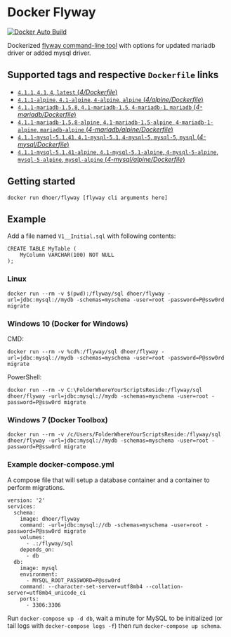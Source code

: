 # Docker Flyway

[![Docker Auto Build](https://img.shields.io/docker/automated/dhoer/flyway.svg?style=flat-square)][docker]

[docker]: https://hub.docker.com/r/dhoer/flyway/

Dockerized [flyway command-line tool](https://flywaydb.org/getstarted/firststeps/commandline) with options for updated mariadb driver or added mysql driver.

## Supported tags and respective `Dockerfile` links

-	[`4.1.1`, `4.1`, `4`, `latest` (*4/Dockerfile*)](https://github.com/dhoer/docker-flyway/blob/master/4/Dockerfile)
-	[`4.1.1-alpine`, `4.1-alpine`, `4-alpine`, `alpine` (*4/alpine/Dockerfile*)](https://github.com/dhoer/docker-flyway/blob/master/4/alpine/Dockerfile)
-	[`4.1.1-mariadb-1.5.8`, `4.1-mariadb-1.5`, `4-mariadb-1`, `mariadb` (*4-mariadb/Dockerfile*)](https://github.com/dhoer/docker-flyway/blob/master/4-mariadb/Dockerfile)
-	[`4.1.1-mariadb-1.5.8-alpine`, `4.1-mariadb-1.5-alpine`, `4-mariadb-1-alpine`, `mariadb-alpine` (*4-mariadb/alpine/Dockerfile*)](https://github.com/dhoer/docker-flyway/blob/master/4-mariadb/alpine/Dockerfile)
-	[`4.1.1-mysql-5.1.41`, `4.1-mysql-5.1`, `4-mysql-5`, `mysql-5`, `mysql` (*4-mysql/Dockerfile*)](https://github.com/dhoer/docker-flyway/blob/master/4-mysql/Dockerfile)
-	[`4.1.1-mysql-5.1.41-alpine`, `4.1-mysql-5.1-alpine`, `4-mysql-5-alpine`, `mysql-5-alpine`, `mysql-alpine` (*4-mysql/alpine/Dockerfile*)](https://github.com/dhoer/docker-flyway/blob/master/4-mysql/alpine/Dockerfile)

## Getting started

`docker run dhoer/flyway [flyway cli arguments here]`

## Example

Add a file named `V1__Initial.sql` with following contents:

```
CREATE TABLE MyTable (
    MyColumn VARCHAR(100) NOT NULL
);

```
                                                             
### Linux
`docker run --rm -v $(pwd):/flyway/sql dhoer/flyway -url=jdbc:mysql://mydb -schemas=myschema -user=root -password=P@ssw0rd migrate`

### Windows 10 (Docker for Windows)
CMD:

`docker run --rm -v %cd%:/flyway/sql dhoer/flyway -url=jdbc:mysql://mydb -schemas=myschema -user=root -password=P@ssw0rd migrate`

PowerShell:

`docker run --rm -v C:\FolderWhereYourScriptsReside:/flyway/sql dhoer/flyway -url=jdbc:mysql://mydb -schemas=myschema -user=root -password=P@ssw0rd migrate`

### Windows 7 (Docker Toolbox)

`docker run --rm -v /c/Users/FolderWhereYourScriptsReside:/flyway/sql dhoer/flyway -url=jdbc:mysql://mydb -schemas=myschema -user=root -password=P@ssw0rd migrate`

### Example docker-compose.yml

A compose file that will setup a database container and a container to perform migrations.

```
version: '2'
services:
  schema:
    image: dhoer/flyway
    command: -url=jdbc:mysql://db -schemas=myschema -user=root -password=P@ssw0rd migrate
    volumes:
      - .:/flyway/sql
    depends_on:
      - db
  db:
    image: mysql
    environment:
      - MYSQL_ROOT_PASSWORD=P@ssw0rd
    command: --character-set-server=utf8mb4 --collation-server=utf8mb4_unicode_ci
    ports:
      - 3306:3306
```

Run `docker-compose up -d db`, wait a minute for MySQL to be initialized (or tail logs with `docker-compose logs -f`) then run `docker-compose up schema`.
